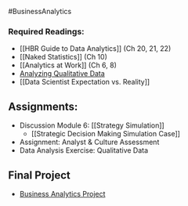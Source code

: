 #BusinessAnalytics
### Required Readings:
- [[HBR Guide to Data Analytics]] (Ch 20, 21, 22)
- [[Naked Statistics]] (Ch 10) 
- [[Analytics at Work]] (Ch 6, 8)
- [Analyzing Qualitative Data](http://learningstore.uwex.edu/assets/pdfs/g3658-12.pdf)
- [[Data Scientist Expectation vs. Reality]]
## Assignments:
- Discussion Module 6: [[Strategy Simulation]]
	- [[Strategic Decision Making Simulation Case]]
- Assignment: Analyst & Culture Assessment
- Data Analysis Exercise: Qualitative Data

## Final Project
- [Business Analytics Project](https://messiah.instructure.com/courses/2025725/assignments/19199284?module_item_id=40967004)
